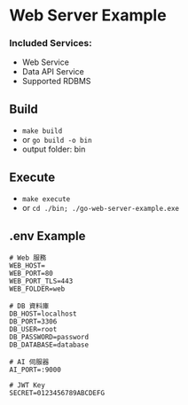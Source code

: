 # Web Server Example
### Included Services:
- Web Service
- Data API Service
- Supported RDBMS

## Build
- `make build`
- or `go build -o bin`
- output folder: bin

## Execute
- `make execute`
- or `cd ./bin; ./go-web-server-example.exe`

## .env Example
```env
# Web 服務
WEB_HOST=
WEB_PORT=80
WEB_PORT_TLS=443
WEB_FOLDER=web

# DB 資料庫
DB_HOST=localhost
DB_PORT=3306
DB_USER=root
DB_PASSWORD=password
DB_DATABASE=database

# AI 伺服器
AI_PORT=:9000

# JWT Key
SECRET=0123456789ABCDEFG
```
